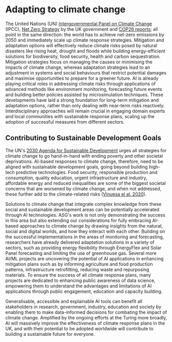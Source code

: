 # Adapting to climate change

The United Nations (UN) [Intergovernmental Panel on Climate Change](https://www.ipcc.ch/report/ar6/wg2/) (IPCC), [Net Zero Strategy](https://www.gov.uk/government/publications/net-zero-strategy) by the UK government and [COP26 reports](https://ukcop26.org/); all point in the same direction: the world has to achieve net-zero emissions by 2050 and immediately scale up climate response strategies. Mitigation and adaptation options will effectively reduce climate risks posed by natural disasters like rising heat, drought and floods while building energy-efficient solutions for biodiversity, food security, health and carbon sequestration. Mitigation strategies focus on managing the causes or minimising the impacts of climate change, whereas adaptation strategies lead to an adjustment in systems and social behaviours that restrict potential damages and maximise opportunities to prepare for a greener future. AI is already playing critical roles in addressing climate risks through applications of advanced methods like environment monitoring, forecasting future events and building better policies assisted by microsimulation techniques. These developments have laid a strong foundation for long-term mitigation and adaptation options, rather than only dealing with near-term risks reactively. Interdisciplinary approaches will remain crucial in engaging domain experts and local communities with sustainable response plans, scaling up the adoption of successful measures from different sectors.

## Contributing to Sustainable Development Goals

The UN's [2030 Agenda for Sustainable Development](https://sdgs.un.org/2030agenda) urges all strategies for climate change to go hand-in-hand with ending poverty and other societal deprivations. AI-based responses to climate change, therefore, need to be aligned with sustainable development goals, going beyond building high-tech predictive technologies. Food security, responsible production and consumption, quality education, urgent infrastructure and industry, affordable energy and reduced inequalities are some of the biggest societal concerns that are worsened by climate change, and when not addressed, these further add to the climate-related risks ([Vinuesa el al. 2020](https://pubmed.ncbi.nlm.nih.gov/31932590/)).

Solutions to climate change that integrate complex knowledge from these social and sustainable development areas can be potentially accelerated through AI technologies. ASG's work is not only demonstrating the success in this area but also extending our considerations for fully embracing AI-based approaches to climate change by drawing insights from the natural, social and digital worlds, and how they interact with each other. Building on the successful implementations in the areas of monitoring and forecasting, researchers have already delivered adaptation solutions in a variety of sectors, such as providing energy flexibility through EnergyFlex and Solar Panel forecasting and limiting the use of greenhouse gas. Several more AI/ML projects are uncovering the potential of AI applications in enhancing mitigation plans such as by informing agriculture and food production patterns, infrastructure retrofitting, reducing waste and repurposing materials. To ensure the success of all climate response plans, many projects are dedicated to enhancing public awareness of data science, empowering them to understand the advantages and limitations of AI applications through public engagement, education and capacity building.

Generalisable, accessible and explainable AI tools can benefit all stakeholders in research, government, industry, education and society by enabling them to make data-informed decisions for combating the impact of climate change. Amplified by the ongoing efforts at the Turing more broadly, AI will massively improve the effectiveness of climate response plans in the UK, and with their potential to be adopted worldwide will contribute to building a sustainable future for everyone.
